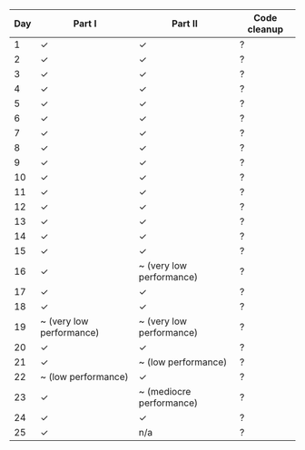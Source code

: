 | Day | Part I                   | Part II                  | Code cleanup |
|-----|--------------------------|--------------------------|--------------|
| 1   | ✓                        | ✓                        | ?            |
| 2   | ✓                        | ✓                        | ?            |
| 3   | ✓                        | ✓                        | ?            |
| 4   | ✓                        | ✓                        | ?            |
| 5   | ✓                        | ✓                        | ?            |
| 6   | ✓                        | ✓                        | ?            |
| 7   | ✓                        | ✓                        | ?            |
| 8   | ✓                        | ✓                        | ?            |
| 9   | ✓                        | ✓                        | ?            |
| 10  | ✓                        | ✓                        | ?            |
| 11  | ✓                        | ✓                        | ?            |
| 12  | ✓                        | ✓                        | ?            |
| 13  | ✓                        | ✓                        | ?            |
| 14  | ✓                        | ✓                        | ?            |
| 15  | ✓                        | ✓                        | ?            |
| 16  | ✓                        | ~ (very low performance) | ?            |
| 17  | ✓                        | ✓                        | ?            |
| 18  | ✓                        | ✓                        | ?            |
| 19  | ~ (very low performance) | ~ (very low performance) | ?            |
| 20  | ✓                        | ✓                        | ?            |
| 21  | ✓                        | ~ (low performance)      | ?            |
| 22  | ~ (low performance)      | ✓                        | ?            |
| 23  | ✓                        | ~ (mediocre performance) | ?            |
| 24  | ✓                        | ✓                        | ?            |
| 25  | ✓                        | n/a                      | ?            |
